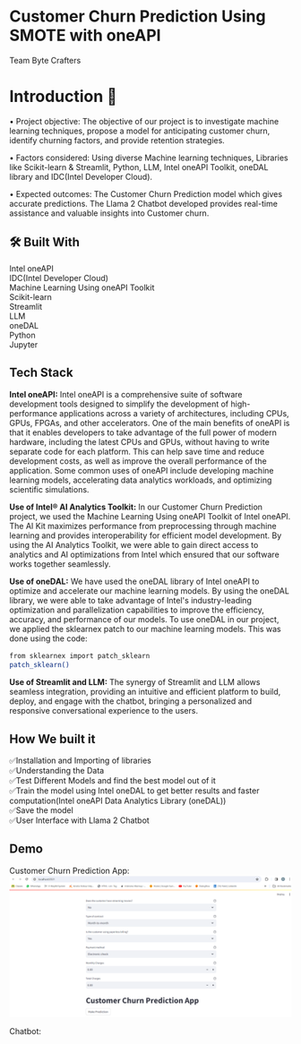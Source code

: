 
# Customer Churn Prediction Using SMOTE with oneAPI
Team Byte Crafters

# Introduction 👋

•	Project objective: The objective of our project is to investigate machine learning techniques, propose a model for anticipating customer churn, identify churning factors, and provide retention strategies.

•	Factors considered: Using diverse Machine learning techniques, Libraries like Scikit-learn & Streamlit, Python, LLM, Intel oneAPI Toolkit, oneDAL library and IDC(Intel Developer Cloud).

•	Expected outcomes: The Customer Churn Prediction model which gives accurate predictions. The Llama 2 Chatbot developed provides real-time assistance and valuable insights into Customer churn.

## 🛠 Built With
Intel oneAPI    
IDC(Intel Developer Cloud)  
Machine Learning Using oneAPI Toolkit   
Scikit-learn    
Streamlit   
LLM   
oneDAL      
Python  
Jupyter
 


## Tech Stack

**Intel oneAPI:**
Intel oneAPI is a comprehensive suite of software development tools designed to simplify the development of high-performance applications across a variety of architectures, including CPUs, GPUs, FPGAs, and other accelerators. One of the main benefits of oneAPI is that it enables developers to take advantage of the full power of modern hardware, including the latest CPUs and GPUs, without having to write separate code for each platform. This can help save time and reduce development costs, as well as improve the overall performance of the application. Some common uses of oneAPI include developing machine learning models, accelerating data analytics workloads, and optimizing scientific simulations.

**Use of Intel® AI Analytics Toolkit:** In our Customer Churn Prediction project, we used the Machine Learning Using oneAPI Toolkit of Intel oneAPI. The AI Kit maximizes performance from preprocessing through machine learning and provides interoperability for efficient model development. By using the AI Analytics Toolkit, we were able to gain direct access to analytics and AI optimizations from Intel which ensured that our software works together seamlessly.

**Use of oneDAL:**
We have used the oneDAL library of Intel oneAPI to optimize and accelerate our machine learning models. By using the oneDAL library, we were able to take advantage of Intel's industry-leading optimization and parallelization capabilities to improve the efficiency, accuracy, and performance of our models.
To use oneDAL in our project, we applied the sklearnex patch to our machine learning models. This was done using the code:


```bash
from sklearnex import patch_sklearn
patch_sklearn()
```


**Use of Streamlit and LLM:**
 The synergy of Streamlit and LLM allows seamless integration, providing an intuitive and efficient platform to build, deploy, and engage with the chatbot, bringing a personalized and responsive conversational experience to the users.


## How We built it
✅Installation and Importing of libraries  
✅Understanding the Data   
✅Test Different Models and find the best model out of it   
✅Train the model using Intel oneDAL to get better results and faster computation(Intel oneAPI Data Analytics Library (oneDAL))  
✅Save the model    
✅User Interface with Llama 2 Chatbot


## Demo
 
Customer Churn Prediction App: 
![Churn_app](./Demo.png)

Chatbot: 

